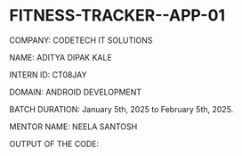 # FITNESS-TRACKER--APP-01

COMPANY: CODETECH IT SOLUTIONS

NAME: ADITYA DIPAK KALE

INTERN ID: CT08JAY

DOMAIN: ANDROID DEVELOPMENT

BATCH DURATION: January 5th, 2025 to February 5th, 2025.

MENTOR NAME: NEELA SANTOSH

OUTPUT OF THE CODE:
